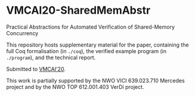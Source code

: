 # VMCAI20-SharedMemAbstr
Practical Abstractions for Automated Verification of Shared-Memory Concurrency

This repository hosts supplementary material for the paper, containing the full Coq formalisation (in `./coq`), the verified example program (in `./program`), and the technical report.

Submitted to [VMCAI'20](https://popl20.sigplan.org/home/VMCAI-2020).

This work is partially supported by the NWO VICI 639.023.710 Mercedes project and by the NWO TOP 612.001.403 VerDi project.
